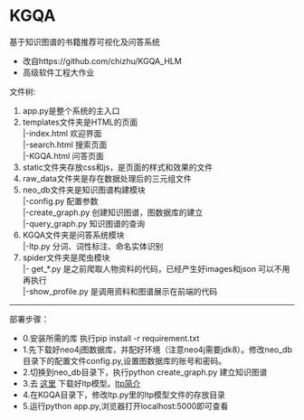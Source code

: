 # KGQA
基于知识图谱的书籍推荐可视化及问答系统


* 改自https://github.com/chizhu/KGQA_HLM
* 高级软件工程大作业

文件树:<br>
1)  app.py是整个系统的主入口<br>
2)  templates文件夹是HTML的页面<br>
     |-index.html 欢迎界面<br>
     |-search.html 搜索页面<br>
     |-KGQA.html 问答页面<br>
3)  static文件夹存放css和js，是页面的样式和效果的文件<br>
4)  raw_data文件夹是存在数据处理后的三元组文件<br>
5)  neo_db文件夹是知识图谱构建模块<br>
     |-config.py 配置参数<br>
     |-create_graph.py 创建知识图谱，图数据库的建立<br>
     |-query_graph.py 知识图谱的查询<br>
6)  KGQA文件夹是问答系统模块<br>
     |-ltp.py 分词、词性标注、命名实体识别<br>
7)  spider文件夹是爬虫模块<br>
     |- get_*.py 是之前爬取人物资料的代码，已经产生好images和json 可以不用再执行<br>
     |-show_profile.py 是调用资料和图谱展示在前端的代码

<hr>

部署步骤：<br>
* 0.安装所需的库 执行pip install -r requirement.txt<br>
* 1.先下载好neo4j图数据库，并配好环境（注意neo4j需要jdk8）。修改neo_db目录下的配置文件config.py,设置图数据库的账号和密码。<br>
* 2.切换到neo_db目录下，执行python  create_graph.py 建立知识图谱<br>
* 3.去 [这里](http://pyltp.readthedocs.io/zh_CN/latest/api.html#id2) 下载好ltp模型。[ltp简介](http://ltp.ai/)<br>
* 4.在KGQA目录下，修改ltp.py里的ltp模型文件的存放目录<br>
* 5.运行python app.py,浏览器打开localhost:5000即可查看<br>
